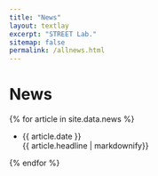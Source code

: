 ```yaml
---
title: "News"
layout: textlay
excerpt: "STREET Lab."
sitemap: false
permalink: /allnews.html
---
```


# News

{% for article in site.data.news %}
<ul><li> {{ article.date }} <br>
{{ article.headline | markdownify}} </li></ul>
{% endfor %}
